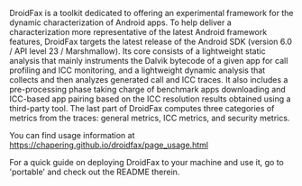 DroidFax is a toolkit dedicated to offering an experimental framework for the dynamic characterization of Android apps. To help deliver a characterization more representative of the latest Android framework features, DroidFax targets the latest release of the Android SDK (version 6.0 / API level 23 / Marshmallow). Its core consists of a lightweight static analysis that mainly instruments the Dalvik bytecode of a given app for call profiling and ICC monitoring, and a lightweight dynamic analysis that collects and then analyzes generated call and ICC traces. It also includes a pre-processing phase taking charge of benchmark apps downloading and ICC-based app pairing based on the ICC resolution results obtained using a third-party tool. The last part of DroidFax computes three categories of metrics from the traces: general metrics, ICC metrics, and security metrics.

You can find usage information at https://chapering.github.io/droidfax/page_usage.html


For a quick guide on deploying DroidFax to your machine and use it, go to 'portable' and check out the README therein.